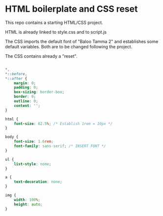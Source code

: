 # HTML boilerplate and CSS reset

This repo contains a starting HTML/CSS project.

HTML is already linked to style.css and to script.js

The CSS imports the default font of "Baloo Tamma 2" and establishes some default variables.
Both are to be changed following the project.

The CSS contains already a "reset".


```css

*,
*::before,
*::after {
    margin: 0;
    padding: 0;
    box-sizing: border-box;
    border: 0;
    outline: 0;
    content: '';
}

html {
    font-size: 62.5%; /* Establish 1rem = 10px */
}

body {
    font-size: 1.6rem;
    font-family: sans-serif; /* INSERT FONT */
}

ul {
    list-style: none;
}

a {
    text-decoration: none;
}

img {
    width: 100%;
    height: auto;
}

```